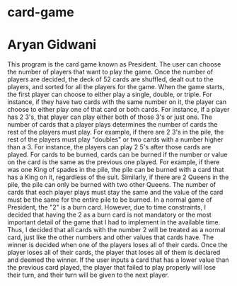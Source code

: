 # card-game
# Aryan Gidwani

This program is the card game known as President. The user can choose the number of players that want to play the game. Once the number of players are decided, the deck of 52 cards are shuffled, dealt out to the players, and sorted for all the players for the game. When the game starts, the first player can choose to either play a single, double, or triple. For instance, if they have two cards with the same number on it, the player can choose to either play one of that card or both cards. For instance, if a player has 2 3's, that player can play either both of those 3's or just one. The number of cards that a player plays determines the number of cards the rest of the players must play. For example, if there are 2 3's in the pile, the rest of the players must play "doubles" or two cards with a number higher than a 3. For instance, the players can play 2 5's after those cards are played. For cards to be burned, cards can be burned if the number or value on the card is the same as the previous one played. For example, if there was one King of spades in the pile, the pile can be burned with a card that has a King on it, regardless of the suit. Similarly, if there are 2 Queens in the pile, the pile can only be burned with two other Queens. The number of cards that each player plays must stay the same and the value of the card must be the same for the entire pile to be burned. In a normal game of President, the "2" is a burn card. However, due to time constraints, I decided that having the 2 as a burn card is not mandatory or the most important detail of the game that I had to implement in the available time. Thus, I decided that all cards with the number 2 will be treated as a normal card, just like the other numbers and other values that cards have. The winner is decided when one of the players loses all of their cards. Once the player loses all of their cards, the player that loses all of them is declared and deemed the winner. If the user inputs a card that has a lower value than the previous card played, the player that failed to play properly will lose their turn, and their turn will be given to the next player.

